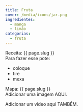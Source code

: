 ```yaml
---
title: Fruta
cover: /media/icons/jar.png
ingredientes:
  - manga
  - limão
categorias:
  - fruta
---
```

<div class="content-receita" markdown="1" data-slug="{{ page.slug }}">
  <div class="content-title">Receita: {{ page.slug }}</div>
  Para fazer esse pote:

  - coloque
  - tire
  - mexa
</div>

<div class="content-mapa" markdown="1" data-slug="{{ page.slug }}">
  <div class="content-title">Mapa: {{ page.slug }}</div>
  Adicionar uma imagem AQUI.
  
  Adicionar um video aqui TAMBÉM.
</div>
